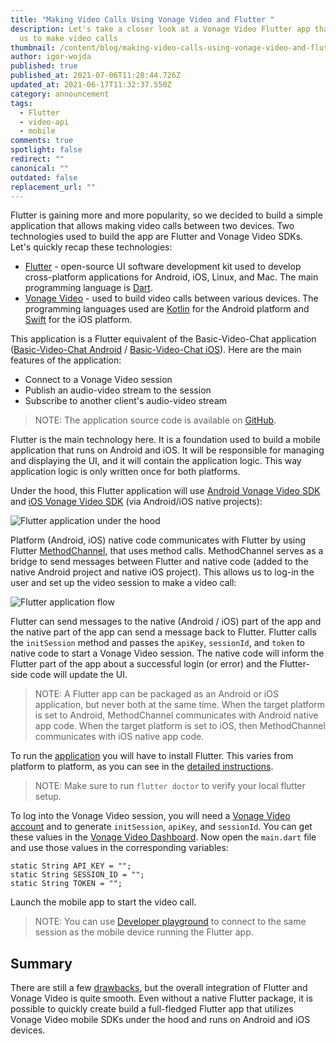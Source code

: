 ```yaml
---
title: "Making Video Calls Using Vonage Video and Flutter "
description: Let's take a closer look at a Vonage Video Flutter app that allows
  us to make video calls
thumbnail: /content/blog/making-video-calls-using-vonage-video-and-flutter/flutter_videocall_1200x600.png
author: igor-wojda
published: true
published_at: 2021-07-06T11:28:44.726Z
updated_at: 2021-06-17T11:32:37.550Z
category: announcement
tags:
  - Flutter
  - video-api
  - mobile
comments: true
spotlight: false
redirect: ""
canonical: ""
outdated: false
replacement_url: ""
---
```

Flutter is gaining more and more popularity, so we decided to build a simple application that allows making video calls between two devices. Two technologies used to build the app are Flutter and Vonage Video SDKs. Let's quickly recap these technologies:

* [Flutter](https://flutter.dev/) - open-source UI software development kit used to develop cross-platform applications for Android, iOS, Linux, and Mac. The main programming language is [Dart](https://dart.dev/).
* [Vonage Video](https://tokbox.com/developer/sdks/android/) - used to build video calls between various devices. The programming languages used are [Kotlin](https://kotlinlang.org/) for the Android platform and [Swift](https://www.swift.com/) for the iOS platform.

This application is a Flutter equivalent of the Basic-Video-Chat application ([Basic-Video-Chat Android](https://github.com/opentok/opentok-android-sdk-samples/tree/main/Basic-Video-Chat) / [Basic-Video-Chat iOS](https://github.com/opentok/opentok-ios-sdk-samples/tree/main/Basic-Video-Chat)). Here are the main features of the application:

* Connect to a Vonage Video session
* Publish an audio-video stream to the session
* Subscribe to another client's audio-video stream

> NOTE: The application source code is available on [GitHub](https://github.com/opentok/opentok-flutter-basic-video-chat).

Flutter is the main technology here. It is a foundation used to build a mobile application that runs on Android and iOS. It will be responsible for managing and displaying the UI, and it will contain the application logic. This way application logic is only written once for both platforms.

Under the hood, this Flutter application will use [Android Vonage Video SDK](https://tokbox.com/developer/sdks/android/) and [iOS Vonage Video SDK](https://tokbox.com/developer/sdks/ios/) (via Android/iOS native projects):

![Flutter application under the hood](/content/blog/making-video-calls-using-opentok-and-flutter/method-channel.png)

Platform (Android, iOS) native code communicates with Flutter by using Flutter [MethodChannel](https://api.flutter.dev/flutter/services/MethodChannel-class.html), that uses method calls. MethodChannel serves as a bridge to send messages between Flutter and native code (added to the native Android project and native iOS project). This allows us to log-in the user and set up the video session to make a video call:  

![Flutter application flow](/content/blog/making-video-calls-using-vonage-video-and-flutter/flutter-application.png)

Flutter can send messages to the native (Android / iOS) part of the app and the native part of the app can send a message back to Flutter. Flutter calls the `initSession` method and passes the `apiKey`, `sessionId`, and `token` to native code to start a Vonage Video session. The native code will inform the Flutter part of the app about a successful login (or error) and the Flutter-side code will update the UI.

> NOTE: A Flutter app can be packaged as an Android or iOS application, but never both at the same time. When the target platform is set to Android, MethodChannel communicates with Android native app code. When the target platform is set to iOS, then MethodChannel communicates with iOS native app code.

To run the [application](https://github.com/opentok/opentok-flutter-basic-video-chat) you will have to install Flutter. 
This varies from platform to platform, as you can see in the [detailed instructions](https://flutter.dev/docs/get-started/install).

> NOTE: Make sure to run `flutter doctor` to verify your local flutter setup.

To log into the Vonage Video session, you will need a [Vonage Video account](https://tokbox.com/account/#/) and to generate `initSession`, `apiKey`, and `sessionId`. You can get these values in the [Vonage Video Dashboard](https://tokbox.com/account/#/). Now open the `main.dart` file and use those values in the corresponding variables:

```
static String API_KEY = "";
static String SESSION_ID = "";
static String TOKEN = "";
```

Launch the mobile app to start the video call.

> NOTE: You can use [Developer playground](https://tokbox.com/developer/tools/playground/) to connect to the same session as the mobile device running the Flutter app.

## Summary

There are still a few [drawbacks](https://github.com/opentok/opentok-flutter-basic-video-chat#known-issues), but the overall integration of Flutter and Vonage Video is quite smooth. Even without a native Flutter package, it is possible to quickly create build a full-fledged Flutter app that utilizes Vonage Video mobile SDKs under the hood and runs on Android and iOS devices.